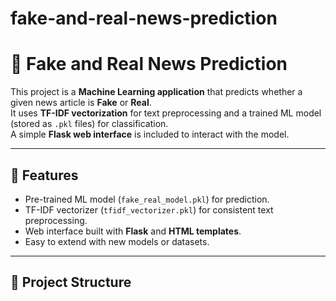 # fake-and-real-news-prediction

# 📰 Fake and Real News Prediction

This project is a **Machine Learning application** that predicts whether a given news article is **Fake** or **Real**.  
It uses **TF-IDF vectorization** for text preprocessing and a trained ML model (stored as `.pkl` files) for classification.  
A simple **Flask web interface** is included to interact with the model.

---

## 🚀 Features
- Pre-trained ML model (`fake_real_model.pkl`) for prediction.
- TF-IDF vectorizer (`tfidf_vectorizer.pkl`) for consistent text preprocessing.
- Web interface built with **Flask** and **HTML templates**.
- Easy to extend with new models or datasets.

---

## 📂 Project Structure
